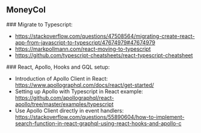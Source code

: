## MoneyCol

### Migrate to Typescript:

* https://stackoverflow.com/questions/47508564/migrating-create-react-app-from-javascript-to-typescript/47674979#47674979
* https://markpollmann.com/react-moving-to-typescript
* https://github.com/typescript-cheatsheets/react-typescript-cheatsheet

### React, Apollo, Hooks and GQL setup:

* Introduction of Apollo Client in React: https://www.apollographql.com/docs/react/get-started/
* Setting up Apollo with Typescript in React example: https://github.com/apollographql/react-apollo/tree/master/examples/typescript
* Use Apollo Client directly in event handlers: https://stackoverflow.com/questions/55890604/how-to-implement-search-function-in-react-graphql-using-react-hooks-and-apollo-c